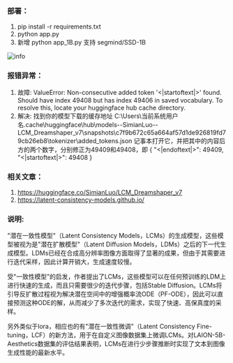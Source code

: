 ### 部署：
1. pip install -r requirements.txt
2. python app.py
3. 新增 python app_1B.py 支持 segmind/SSD-1B

![info](https://github.com/skyheros001/LCM-webui-1.0/assets/32533832/9bb6221a-8055-4950-a3eb-d2b89efebba9)

### 报错异常：
1. 故障: ValueError: Non-consecutive added token '<|startoftext|>' found. Should have index 49408 but has index 49406 in saved vocabulary.
To resolve this, locate your huggingface hub cache directory.
2. 解决: 
找到你的模型下载的缓存地址 C:\Users\当前系统用户名\.cache\huggingface\hub\models--SimianLuo--LCM_Dreamshaper_v7\snapshots\c7f9b672c65a664af57d1de926819fd79cb26eb8\tokenizer\added_tokens.json
记事本打开它，并把其中的内容后方的两个数字，分别修正为49409和49408，即
{
  "<|endoftext|>": 49409,
  "<|startoftext|>": 49408
}

### 相关文章：
1. https://huggingface.co/SimianLuo/LCM_Dreamshaper_v7
2. https://latent-consistency-models.github.io/

### 说明:
"潜在一致性模型"（Latent Consistency Models，LCMs）的生成模型，这些模型被视为是"潜在扩散模型"（Latent Diffusion Models，LDMs）之后的下一代生成模型。LDMs已经在合成高分辨率图像方面取得了显著的成果，但由于其需要进行迭代采样，因此计算开销大，生成速度较慢。

受"一致性模型"的启发，作者提出了LCMs，这些模型可以在任何预训练的LDM上进行快速的生成，而且只需要很少的迭代步骤，包括Stable Diffusion。LCMs将引导反扩散过程视为解决潜在空间中的增强概率流ODE（PF-ODE），因此可以直接预测这种ODE的解，从而减少了多次迭代的需求，实现了快速、高保真度的采样。

另外类似于lora，相应也的有"潜在一致性微调"（Latent Consistency Fine-tuning，LCF）的新方法，用于在自定义图像数据集上微调LCMs。对LAION-5B-Aesthetics数据集的评估结果表明，LCMs在进行少步骤推断时实现了文本到图像生成性能的最新水平。
